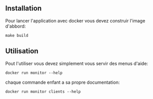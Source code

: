 ## Installation

Pour lancer l'application avec docker vous devez construir l'image d'abbord:

`make build`

## Utilisation

Pout l'utiliser vous devez simplement vous servir des menus d'aide:

`docker run monitor --help`

chaque commande enfant a sa propre documentation:

`docker run monitor clients --help`
